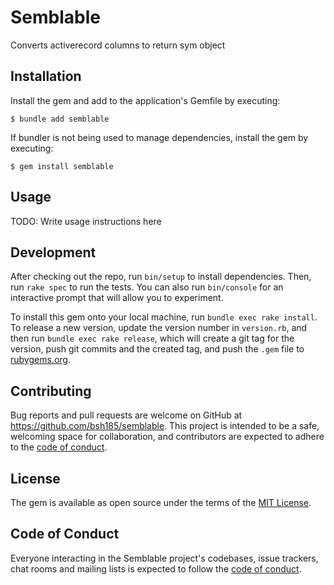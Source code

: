 # Semblable

Converts activerecord columns to return sym object

## Installation

Install the gem and add to the application's Gemfile by executing:

    $ bundle add semblable

If bundler is not being used to manage dependencies, install the gem by executing:

    $ gem install semblable

## Usage

TODO: Write usage instructions here

## Development

After checking out the repo, run `bin/setup` to install dependencies. Then, run `rake spec` to run the tests. You can also run `bin/console` for an interactive prompt that will allow you to experiment.

To install this gem onto your local machine, run `bundle exec rake install`. To release a new version, update the version number in `version.rb`, and then run `bundle exec rake release`, which will create a git tag for the version, push git commits and the created tag, and push the `.gem` file to [rubygems.org](https://rubygems.org).

## Contributing

Bug reports and pull requests are welcome on GitHub at https://github.com/bsh185/semblable. This project is intended to be a safe, welcoming space for collaboration, and contributors are expected to adhere to the [code of conduct](https://github.com/[USERNAME]/semblable/blob/master/CODE_OF_CONDUCT.md).

## License

The gem is available as open source under the terms of the [MIT License](https://opensource.org/licenses/MIT).

## Code of Conduct

Everyone interacting in the Semblable project's codebases, issue trackers, chat rooms and mailing lists is expected to follow the [code of conduct](https://github.com/[USERNAME]/semblable/blob/master/CODE_OF_CONDUCT.md).
